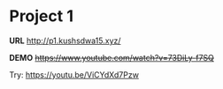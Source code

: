 # Project 1

**URL** <http://p1.kushsdwa15.xyz/>

**DEMO** ~~https://www.youtube.com/watch?v=73DiLy-f7SQ~~

Try: <https://youtu.be/ViCYdXd7Pzw>
